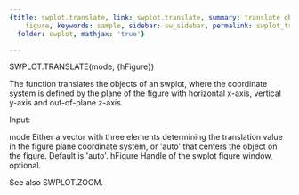 ```yaml
---
{title: swplot.translate, link: swplot.translate, summary: translate objects on swplot
    figure, keywords: sample, sidebar: sw_sidebar, permalink: swplot_translate.html,
  folder: swplot, mathjax: 'true'}

---
```

 
SWPLOT.TRANSLATE(mode, {hFigure})
 
The function translates the objects of an swplot, where the coordinate
system is defined by the plane of the figure with horizontal x-axis,
vertical y-axis and out-of-plane z-axis.
 
Input:
 
mode      Either a vector with three elements determining the translation 
          value in the figure plane coordinate system, or 'auto' that
          centers the object on the figure. Default is 'auto'.
hFigure   Handle of the swplot figure window, optional.
 
See also SWPLOT.ZOOM.
 

